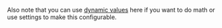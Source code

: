 Also note that you can use [dynamic values](instructions/dynamic_values.md)
here if you want to do math or use settings to make this configurable.
